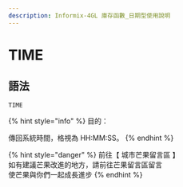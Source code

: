 ```yaml
---
description: Informix-4GL 庫存函數_日期型使用說明
---
```


# TIME

## 語法

```
TIME
```

{% hint style="info" %}
目的：

傳回系統時間，格視為 HH:MM:SS。
{% endhint %}

{% hint style="danger" %}
前往【 城市芒果留言區 】\
如有建議芒果改進的地方，請前往芒果留言區留言\
使芒果與你們一起成長進步
{% endhint %}
